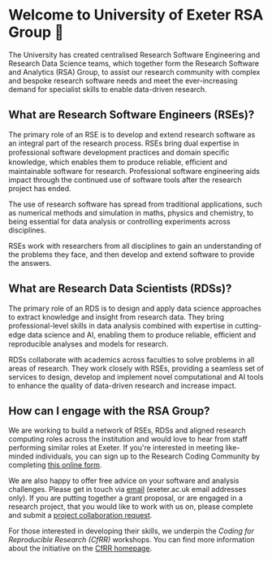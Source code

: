 # Welcome to University of Exeter RSA Group 👋
The University has created centralised Research Software Engineering and Research Data Science teams, which together form the Research Software and Analytics (RSA) Group, to assist our research community with complex and bespoke research software needs and meet the ever-increasing demand for specialist skills to enable data-driven research.

## What are Research Software Engineers (RSEs)?

The primary role of an RSE is to develop and extend research software as an integral part of the research process. RSEs bring dual expertise in professional software development practices and domain speciﬁc knowledge, which enables them to produce reliable, eﬃcient and maintainable software for research. Professional software engineering aids impact through the continued use of software tools after the research project has ended.

The use of research software has spread from traditional applications, such as numerical methods and simulation in maths, physics and chemistry, to being essential for data analysis or controlling experiments across disciplines.

RSEs work with researchers from all disciplines to gain an understanding of the problems they face, and then develop and extend software to provide the answers.

## What are Research Data Scientists (RDSs)?

The primary role of an RDS is to design and apply data science approaches to extract knowledge and insight from research data. They bring professional-level skills in data analysis combined with expertise in cutting-edge data science and AI, enabling them to produce reliable, eﬃcient and reproducible analyses and models for research.

RDSs collaborate with academics across faculties to solve problems in all areas of research. They work closely with RSEs, providing a seamless set of services to design, develop and implement novel computational and AI tools to enhance the quality of data-driven research and increase impact.

## How can I engage with the RSA Group?

We are working to build a network of RSEs, RDSs and aligned research computing roles across the institution and would love to hear from staff performing similar roles at Exeter. If you're interested in meeting like-minded individuals, you can sign up to the Research Coding Community by completing [this online form](https://forms.office.com/e/2Kx1U6yYEr).

We are also happy to offer free advice on your software and analysis challenges. Please get in touch via [email](mailto:OVR-RSAGroup@list.exeter.ac.uk) (exeter.ac.uk email addresses only). If you are putting together a grant proposal, or are engaged in a research project, that you would like to work with us on, please complete and submit a [project collaboration request](https://forms.office.com/Pages/ResponsePage.aspx?id=d10qkZj77k6vMhM02PBKU7pzq71yeptIqEuQ7a4_BUtUNE1XQUdSTkE3WUhFRzZMN0RCVkkwSTVNQyQlQCN0PWcu).

For those interested in developing their skills, we underpin the *Coding for Reproducible Research (CfRR)* workshops. You can find more information about the initiative on the [CfRR homepage](https://coding-for-reproducible-research.github.io/CfRR_Courses/home_page.html).

<!--
**Here are some ideas to get you started:**

🙋‍♀️ A short introduction - what is your organization all about?
🌈 Contribution guidelines - how can the community get involved?
👩‍💻 Useful resources - where can the community find your docs? Is there anything else the community should know?
🍿 Fun facts - what does your team eat for breakfast?
🧙 Remember, you can do mighty things with the power of [Markdown](https://docs.github.com/github/writing-on-github/getting-started-with-writing-and-formatting-on-github/basic-writing-and-formatting-syntax)
-->

